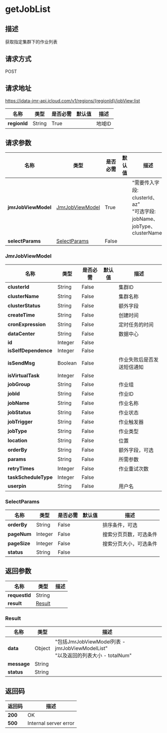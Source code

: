 # getJobList


## 描述
获取指定集群下的作业列表

## 请求方式
POST

## 请求地址
https://idata-jmr-api.jcloud.com/v1/regions/{regionId}/jobView:list

|名称|类型|是否必需|默认值|描述|
|---|---|---|---|---|
|**regionId**|String|True||地域ID|

## 请求参数
|名称|类型|是否必需|默认值|描述|
|---|---|---|---|---|
|**jmrJobViewModel**|[JmrJobViewModel](##JmrJobViewModel)|True||"需要传入字段: clusterId、az"<br>"可选字段: jobName、jobType、clusterName"<br>|
|**selectParams**|[SelectParams](##SelectParams)|False|||

### <a name="JmrJobViewModel">JmrJobViewModel</a>
|名称|类型|是否必需|默认值|描述|
|---|---|---|---|---|
|**clusterId**|String|False||集群ID|
|**clusterName**|String|False||集群名称|
|**clusterStatus**|String|False||额外字段|
|**createTime**|String|False||创建时间|
|**cronExpression**|String|False||定时任务的时间|
|**dataCenter**|String|False||数据中心|
|**id**|Integer|False|||
|**isSelfDependence**|Integer|False|||
|**isSendMsg**|Boolean|False||作业失败后是否发送短信通知|
|**isVirtualTask**|Integer|False|||
|**jobGroup**|String|False||作业组|
|**jobId**|String|False||作业ID|
|**jobName**|String|False||作业名称|
|**jobStatus**|String|False||作业状态|
|**jobTrigger**|String|False||作业触发器|
|**jobType**|String|False||作业类型|
|**location**|String|False||位置|
|**orderBy**|String|False||额外字段，可选|
|**params**|String|False||所需参数|
|**retryTimes**|Integer|False||作业重试次数|
|**taskScheduleType**|Integer|False|||
|**userpin**|String|False||用户名|
### <a name="SelectParams">SelectParams</a>
|名称|类型|是否必需|默认值|描述|
|---|---|---|---|---|
|**orderBy**|String|False||排序条件，可选|
|**pageNum**|Integer|False||搜索分页页数，可选条件|
|**pageSize**|Integer|False||搜索分页大小，可选条件|
|**status**|String|False|||

## 返回参数
|名称|类型|描述|
|---|---|---|
|**requestId**|String||
|**result**|[Result](##Result)||


### <a name="Result">Result</a>
|名称|类型|描述|
|---|---|---|
|**data**|Object|"包括JmrJobViewModel列表 - jmrJobViewModelList"<br>"以及返回的列表大小 - totalNum"<br>|
|**message**|String||
|**status**|String||

## 返回码
|返回码|描述|
|---|---|
|**200**|OK|
|**500**|Internal server error|
